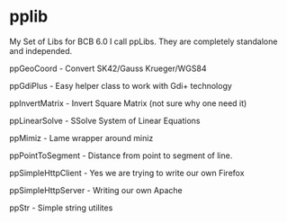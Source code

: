 # pplib
My Set of Libs for BCB 6.0 I call ppLibs. They are completely standalone and independed.

ppGeoCoord - Convert SK42/Gauss Krueger/WGS84

ppGdiPlus - Easy helper class to work with Gdi+ technology

ppInvertMatrix - Invert Square Matrix (not sure why one need it)

ppLinearSolve - SSolve System of Linear Equations

ppMimiz - Lame wrapper around miniz

ppPointToSegment - Distance from point to segment of line.

ppSimpleHttpClient - Yes we are trying to write our own Firefox

ppSimpleHttpServer - Writing our own Apache

ppStr - Simple string utilites
